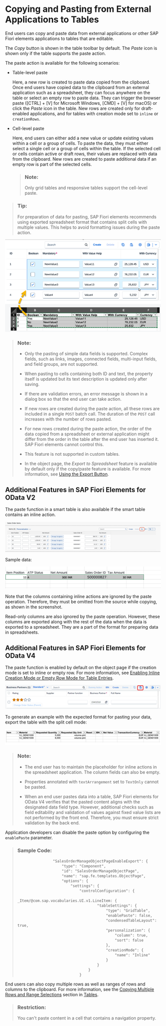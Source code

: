 <!-- loiof6a8fd2812d9442a9bba2f6fb296c42e -->

# Copying and Pasting from External Applications to Tables

End users can copy and paste data from external applications or other SAP Fiori elements applications to tables that are editable.

The *Copy* button is shown in the table toolbar by default. The *Paste* icon is shown only if the table supports the paste action.

The paste action is available for the following scenarios:

-   Table-level paste

    Here, a new row is created to paste data copied from the clipboard. Once end users have copied data to the clipboard from an external application such as a spreadsheet, they can focus anywhere on the table or select an empty row to paste data. They can trigger the browser paste \([CTRL\] + [V\]  for Microsoft Windows, [CMD\] + [V\]  for macOS\) or click the *Paste* icon in the table. New rows are created only for draft-enabled applications, and for tables with creation mode set to `inline` or `creationRows`.

-   Cell-level paste

    Here, end users can either add a new value or update existing values within a cell or a group of cells. To paste the data, they must either select a single cell or a group of cells within the table. If the selected cell or cells contain active or draft rows, their values are replaced with data from the clipboard. New rows are created to paste additional data if an empty row is part of the selected cells.

    > ### Note:  
    > Only grid tables and responsive tables support the cell-level paste.


> ### Tip:  
> For preparation of data for pasting, SAP Fiori elements recommends using exported spreadsheet format that contains split cells with multiple values. This helps to avoid formatting issues during the paste action.

![A screenshot of a table before and after copying from a spreadsheet.](images/Copying_Data_from_a_Table_3e5d9c8.png)

> ### Note:  
> -   Only the pasting of simple data fields is supported. Complex fields, such as links, images, connected fields, multi-input fields, and field groups, are not supported.
> 
> -   When pasting to cells containing both ID and text, the property itself is updated but its text description is updated only after saving.
> 
> -   If there are validation errors, an error message is shown in a dialog box so that the end user can take action.
> 
> -   If new rows are created during the paste action, all these rows are included in a single `POST` batch call. The duration of the `POST` call increases with the number of rows pasted.
> 
> -   For new rows created during the paste action, the order of the data copied from a spreadsheet or external application might differ from the order in the table after the end user has inserted it. SAP Fiori elements cannot control this.
> -   This feature is not supported in custom tables.
> 
> -   In the object page, the *Export to Spreadsheet* feature is available by default only if the copy/paste feature is available. For more information, see [Using the Export Button](using-the-export-button-4bab6f2.md).



<a name="loiof6a8fd2812d9442a9bba2f6fb296c42e__section_u4k_cnp_gnb"/>

## Additional Features in SAP Fiori Elements for OData V2

The paste function in a smart table is also available if the smart table contains an inline action.

![](images/Excel_copy_paste_5_db3d9d3.png)

Sample data:

![](images/Excel_copy_paste_6_fa98abc.png)

Note that the columns containing inline actions are ignored by the paste operation. Therefore, they must be omitted from the source while copying, as shown in the screenshot.

Read-only columns are also ignored by the paste operation. However, these columns are exported along with the rest of the data when the data is exported to a spreadsheet. They are a part of the format for preparing data in spreadsheets.



<a name="loiof6a8fd2812d9442a9bba2f6fb296c42e__section_u35_d22_tnb"/>

## Additional Features in SAP Fiori Elements for OData V4

The paste function is enabled by default on the object page if the creation mode is set to inline or empty row. For more information, see [Enabling Inline Creation Mode or Empty Row Mode for Table Entries](enabling-inline-creation-mode-or-empty-row-mode-for-table-entries-cfb04f0.md).

![](images/Pasting_in_Excel_with_Inline_Actions_8173bd4.png)

To generate an example with the expected format for pasting your data, export the table with the split cell mode:

![](images/Sample_Data_for_Pasting_in_Exccel_with_Inline_Action_b4c1a5d.png)

> ### Note:  
> -   The end user has to maintain the placeholder for inline actions in the spreadsheet application. The column fields can also be empty.
> 
> -   Properties annotated with `textArrangement` set to `TextOnly` cannot be pasted.
> 
> -   When an end user pastes data into a table, SAP Fiori elements for OData V4 verifies that the pasted content aligns with the designated data field type. However, additional checks such as field editability and validation of values against fixed value lists are not performed by the front end. Therefore, you must ensure strict validation by the back end.

Application developers can disable the paste option by configuring the `enablePaste` parameter.

> ### Sample Code:  
> ```
>                 "SalesOrderManageObjectPageEnableExport": {
>                     "type": "Component",
>                     "id": "SalesOrderManageObjectPage",
>                     "name": "sap.fe.templates.ObjectPage",
>                     "options": {
>                         "settings": {
>                             "controlConfiguration": {
>                                 _Item/@com.sap.vocabularies.UI.v1.LineItem: {
>                                     "tableSettings": {
>                                         "type": "GridTable",
>                                         "enablePaste": false,
>                                         "condensedTableLayout": true,
>                                         "personalization": {
>                                             "column": true,
>                                             "sort": false
>                                         },
>                                         "creationMode": {
>                                             "name": "Inline"
>                                         }
>                                     }
>                                 }
>                             }
> 
> ```

End users can also copy multiple rows as well as ranges of rows and columns to the clipboard. For more information, see the [Copying Multiple Rows and Range Selections](tables-c0f6592.md#loioc0f6592a592e47f9bb6d09900de47412__section_pth_3mb_dzb) section in [Tables](tables-c0f6592.md).

> ### Restriction:  
> You can't paste content in a cell that contains a navigation property.

